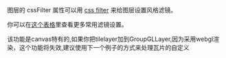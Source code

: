 图层的 cssFilter 属性可以用 [css filter](https://developer.mozilla.org/en-US/docs/Web/API/CanvasRenderingContext2D/filter) 来给图层设置风格滤镜。

你可以在[这个表格](https://github.com/maptalks/maptalks.js/wiki/css-filter)里查看更多常用滤镜设置。  

该功能是canvas特有的,如果你把tilelayer加到GroupGLLayer,因为采用webgl渲染，这个功能将失效,建议使用下一个例子的方式来处理瓦片的自定义
